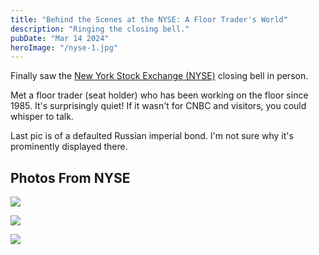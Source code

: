 ```yaml
---
title: "Behind the Scenes at the NYSE: A Floor Trader's World"
description: "Ringing the closing bell."
pubDate: "Mar 14 2024"
heroImage: "/nyse-1.jpg"
---
```


Finally saw the [New York Stock Exchange (NYSE)](https://www.nyse.com/index) closing bell in person.

Met a floor trader (seat holder) who has been working on the floor since 1985. It's surprisingly quiet! If it wasn't for CNBC and visitors, you could whisper to talk. 

Last pic is of a defaulted Russian imperial bond. I'm not sure why it's prominently displayed there.

## Photos From NYSE

![](/nyse-1.jpeg)

![](/nyse-2.jpeg)

![](/nyse-3.jpeg)



